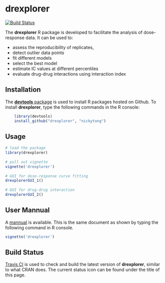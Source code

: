 # drexplorer

[![Build Status](https://travis-ci.org/nickytong/drexplorer.svg?branch=master)](https://travis-ci.org/nickytong/drexplorer)

The **drexplorer** R package is developed to facilitate the analysis of dose-response data. It can be used to:
* assess the reproducibility of replicates, 
* detect outlier data points
* fit different models
* select the best model
* estimate IC values at different percentiles
* evaluate drug-drug interactions using interaction index

## Installation

The [**devtools** package](http://cran.r-project.org/web/packages/devtools/index.html) is used to install R packages hosted on Github. To install **drexplorer**, type the following commands in the R console:

```r
    library(devtools)
    install_github("drexplorer", "nickytong")
```

## Usage
```r
# load the package
library(drexplorer)
	
# pull out vignette
vignette('drexplorer')
	
# GUI for dose-response curve fitting
drexplorerGUI_1()
	
# GUI for drug-drug interaction
drexplorerGUI_2()
```    

## User Mannual
A [mannual](http://htmlpreview.github.com/?https://github.com/nickytong/drexplorer/blob/master/inst/doc/drexplorer.html) is available. This is the same document as shown by typing the following command in R console.

```r
vignette('drexplorer')
```

## Build Status
[Travis
CI](https://github.com/craigcitro/r-travis) is used to check and build the latest version of **drexplorer**, similar to what CRAN does. The current status icon can be found under the title of this page.  
